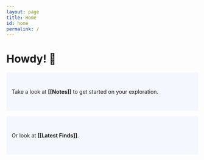 ```yaml
---
layout: page
title: Home
id: home
permalink: /
---
```


# Howdy! 👋

<p style="padding: 3em 1em; background: #f5f7ff; border-radius: 4px;">
  Take a look at <span style="font-weight: bold">[[Notes]]</span> to get started on your exploration.
</p>

<p style="padding: 3em 1em; background: #f5f7ff; border-radius: 4px;">
  Or look at <span style="font-weight: bold">[[Latest Finds]]</span>.
</p>
